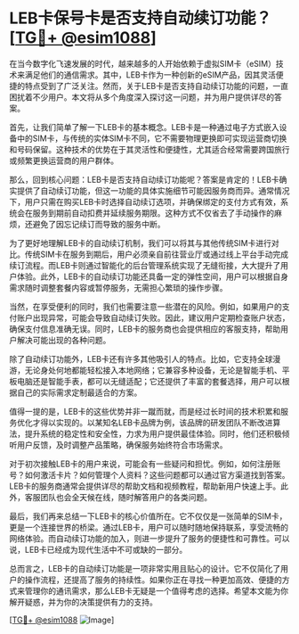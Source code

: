 # LEB卡保号卡是否支持自动续订功能？[[TG💪+ @esim1088](https://t.me/s/esim1088)]

在当今数字化飞速发展的时代，越来越多的人开始依赖于虚拟SIM卡（eSIM）技术来满足他们的通信需求。其中，LEB卡作为一种创新的eSIM产品，因其灵活便捷的特点受到了广泛关注。然而，关于LEB卡是否支持自动续订功能的问题，一直困扰着不少用户。本文将从多个角度深入探讨这一问题，并为用户提供详尽的答案。

首先，让我们简单了解一下LEB卡的基本概念。LEB卡是一种通过电子方式嵌入设备中的SIM卡，与传统的实体SIM卡不同，它不需要物理更换即可实现运营商切换和号码保留。这种技术的优势在于其灵活性和便捷性，尤其适合经常需要跨国旅行或频繁更换运营商的用户群体。

那么，回到核心问题：LEB卡是否支持自动续订功能呢？答案是肯定的！LEB卡确实提供了自动续订功能，但这一功能的具体实施细节可能因服务商而异。通常情况下，用户只需在购买LEB卡时选择自动续订选项，并确保绑定的支付方式有效，系统会在服务到期前自动扣费并延续服务期限。这种方式不仅省去了手动操作的麻烦，还避免了因忘记续订而导致的服务中断。

为了更好地理解LEB卡的自动续订机制，我们可以将其与其他传统SIM卡进行对比。传统SIM卡在服务到期后，用户必须亲自前往营业厅或通过线上平台手动完成续订流程。而LEB卡则通过智能化的后台管理系统实现了无缝衔接，大大提升了用户体验。此外，LEB卡的自动续订功能还具备一定的弹性空间，用户可以根据自身需求随时调整套餐内容或暂停服务，无需担心繁琐的操作步骤。

当然，在享受便利的同时，我们也需要注意一些潜在的风险。例如，如果用户的支付账户出现异常，可能会导致自动续订失败。因此，建议用户定期检查账户状态，确保支付信息准确无误。同时，LEB卡的服务商也会提供相应的客服支持，帮助用户解决可能出现的各种问题。

除了自动续订功能外，LEB卡还有许多其他吸引人的特点。比如，它支持全球漫游，无论身处何地都能轻松接入本地网络；它兼容多种设备，无论是智能手机、平板电脑还是智能手表，都可以无缝适配；它还提供了丰富的套餐选择，用户可以根据自己的实际需求定制最适合的方案。

值得一提的是，LEB卡的这些优势并非一蹴而就，而是经过长时间的技术积累和服务优化才得以实现的。以某知名LEB卡品牌为例，该品牌的研发团队不断改进算法，提升系统的稳定性和安全性，力求为用户提供最佳体验。同时，他们还积极倾听用户反馈，及时调整产品策略，确保服务始终符合市场需求。

对于初次接触LEB卡的用户来说，可能会有一些疑问和担忧。例如，如何注册账号？如何激活卡片？如何管理个人资料？这些问题都可以通过官方渠道找到答案。LEB卡的服务商通常会提供详尽的帮助文档和视频教程，帮助新用户快速上手。此外，客服团队也会全天候在线，随时解答用户的各类问题。

最后，我们再来总结一下LEB卡的核心价值所在。它不仅仅是一张简单的SIM卡，更是一个连接世界的桥梁。通过LEB卡，用户可以随时随地保持联系，享受流畅的网络体验。而自动续订功能的加入，则进一步提升了服务的便捷性和可靠性。可以说，LEB卡已经成为现代生活中不可或缺的一部分。

总而言之，LEB卡的自动续订功能是一项非常实用且贴心的设计。它不仅简化了用户的操作流程，还提高了服务的持续性。如果你正在寻找一种更加高效、便捷的方式来管理你的通讯需求，那么LEB卡无疑是一个值得考虑的选择。希望本文能为你解开疑惑，并为你的决策提供有力的支持。

[[TG💪+ @esim1088](https://t.me/s/esim1088) ![Image](https://i.postimg.cc/4NQfJmqS/Snipaste-2025-05-13-00-14-12.png)]